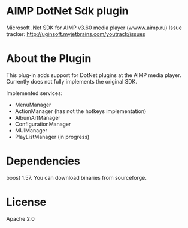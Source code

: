 # AIMP DotNet Sdk plugin
 Microsoft .Net SDK for AIMP v3.60 media player (wwww.aimp.ru)
 Issue tracker: http://uginsoft.myjetbrains.com/youtrack/issues

# About the Plugin
 This plug-in adds support for DotNet plugins at the AIMP media player.
 Currently does not fully implements the original SDK.
 
 Implemented services:
 - MenuManager
 - ActionManager (has not the hotkeys implementation)
 - AlbumArtManager
 - ConfigurationManager
 - MUIManager
 - PlayListManager (in progress)

# Dependencies
 boost 1.57. You can download binaries from sourceforge.
 
# License
Apache 2.0
